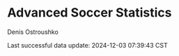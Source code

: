 # Advanced Soccer Statistics
Denis Ostroushko

<!-- gfm -->

Last successful data update: 2024-12-03 07:39:43 CST
